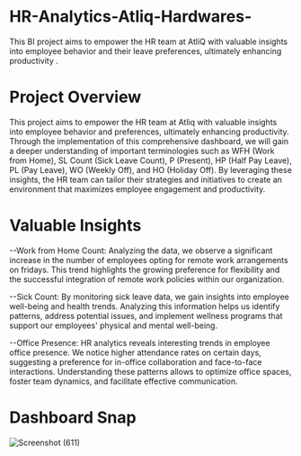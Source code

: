 # HR-Analytics-Atliq-Hardwares-
This BI project aims to empower the HR team at AtliQ with valuable insights into employee behavior and their leave preferences, ultimately enhancing productivity .
# Project Overview
This project aims to empower the HR team at Atliq with valuable insights into employee behavior and preferences, ultimately enhancing productivity. Through the implementation of this comprehensive dashboard, we will gain a deeper understanding of important terminologies such as WFH (Work from Home), SL Count (Sick Leave Count), P (Present), HP (Half Pay Leave), PL (Pay Leave), WO (Weekly Off), and HO (Holiday Off). By leveraging these insights, the HR team can tailor their strategies and initiatives to create an environment that maximizes employee engagement and productivity.
# Valuable Insights
--Work from Home Count:  Analyzing the data, we observe a significant increase in the number of employees opting for remote work arrangements on fridays. This trend highlights the growing preference for flexibility and the successful integration of remote work policies within our organization.

--Sick Count: By monitoring sick leave data, we gain insights into employee well-being and health trends. Analyzing this information helps us identify patterns, address potential issues, and implement wellness programs that support our employees' physical and mental well-being.

--Office Presence: HR analytics reveals interesting trends in employee office presence. We notice higher attendance rates on certain days, suggesting a preference for in-office collaboration and face-to-face interactions. Understanding these patterns allows to optimize office spaces, foster team dynamics, and facilitate effective communication.
# Dashboard Snap
![Screenshot (611)](https://github.com/diwakar872000/HR-Analytics-Atliq-Hardwares-/assets/118097122/5803b793-5eb9-407a-998f-c179c818b45f)
